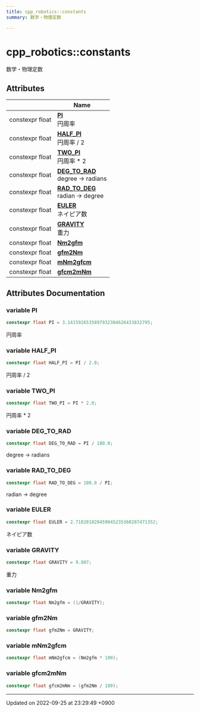 ```yaml
---
title: cpp_robotics::constants
summary: 数学・物理定数 

---
```


# cpp_robotics::constants

数学・物理定数 

## Attributes

|                | Name           |
| -------------- | -------------- |
| constexpr float | **[PI](/cpp_robotics/doxybook/Namespaces/namespacecpp__robotics_1_1constants/#variable-pi)** <br>円周率  |
| constexpr float | **[HALF_PI](/cpp_robotics/doxybook/Namespaces/namespacecpp__robotics_1_1constants/#variable-half-pi)** <br>円周率 / 2  |
| constexpr float | **[TWO_PI](/cpp_robotics/doxybook/Namespaces/namespacecpp__robotics_1_1constants/#variable-two-pi)** <br>円周率 * 2  |
| constexpr float | **[DEG_TO_RAD](/cpp_robotics/doxybook/Namespaces/namespacecpp__robotics_1_1constants/#variable-deg-to-rad)** <br>degree -> radians  |
| constexpr float | **[RAD_TO_DEG](/cpp_robotics/doxybook/Namespaces/namespacecpp__robotics_1_1constants/#variable-rad-to-deg)** <br>radian -> degree  |
| constexpr float | **[EULER](/cpp_robotics/doxybook/Namespaces/namespacecpp__robotics_1_1constants/#variable-euler)** <br>ネイピア数  |
| constexpr float | **[GRAVITY](/cpp_robotics/doxybook/Namespaces/namespacecpp__robotics_1_1constants/#variable-gravity)** <br>重力  |
| constexpr float | **[Nm2gfm](/cpp_robotics/doxybook/Namespaces/namespacecpp__robotics_1_1constants/#variable-nm2gfm)**  |
| constexpr float | **[gfm2Nm](/cpp_robotics/doxybook/Namespaces/namespacecpp__robotics_1_1constants/#variable-gfm2nm)**  |
| constexpr float | **[mNm2gfcm](/cpp_robotics/doxybook/Namespaces/namespacecpp__robotics_1_1constants/#variable-mnm2gfcm)**  |
| constexpr float | **[gfcm2mNm](/cpp_robotics/doxybook/Namespaces/namespacecpp__robotics_1_1constants/#variable-gfcm2mnm)**  |



## Attributes Documentation

### variable PI

```cpp
constexpr float PI = 3.1415926535897932384626433832795;
```

円周率 

### variable HALF_PI

```cpp
constexpr float HALF_PI = PI / 2.0;
```

円周率 / 2 

### variable TWO_PI

```cpp
constexpr float TWO_PI = PI * 2.0;
```

円周率 * 2 

### variable DEG_TO_RAD

```cpp
constexpr float DEG_TO_RAD = PI / 180.0;
```

degree -> radians 

### variable RAD_TO_DEG

```cpp
constexpr float RAD_TO_DEG = 180.0 / PI;
```

radian -> degree 

### variable EULER

```cpp
constexpr float EULER = 2.718281828459045235360287471352;
```

ネイピア数 

### variable GRAVITY

```cpp
constexpr float GRAVITY = 9.807;
```

重力 

### variable Nm2gfm

```cpp
constexpr float Nm2gfm = (1/GRAVITY);
```


### variable gfm2Nm

```cpp
constexpr float gfm2Nm = GRAVITY;
```


### variable mNm2gfcm

```cpp
constexpr float mNm2gfcm = (Nm2gfm * 100);
```


### variable gfcm2mNm

```cpp
constexpr float gfcm2mNm = (gfm2Nm / 100);
```





-------------------------------

Updated on 2022-09-25 at 23:29:49 +0900
